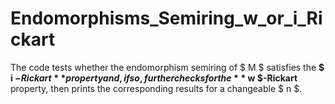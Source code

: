 # Endomorphisms_Semiring_w_or_i_Rickart
The code tests whether the endomorphism semiring of $ M $ satisfies the **$ i $-Rickart** property and, if so, further checks for the **$ w $-Rickart** property, then prints the corresponding results for a changeable $ n $.
